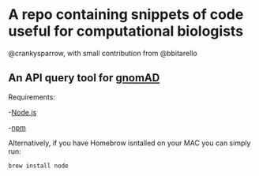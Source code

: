 # A repo containing snippets of code useful for computational biologists

@crankysparrow, with small contribution from @bbitarello

## An API query tool for [gnomAD](https://gnomad.broadinstitute.org/)
Requirements:

-[Node.js](https://nodejs.org/en/download/) 

-[npm](https://docs.npmjs.com/downloading-and-installing-node-js-and-npm)

Alternatively, if you have Homebrow isntalled on your MAC you can simply run:

```
brew install node
```


